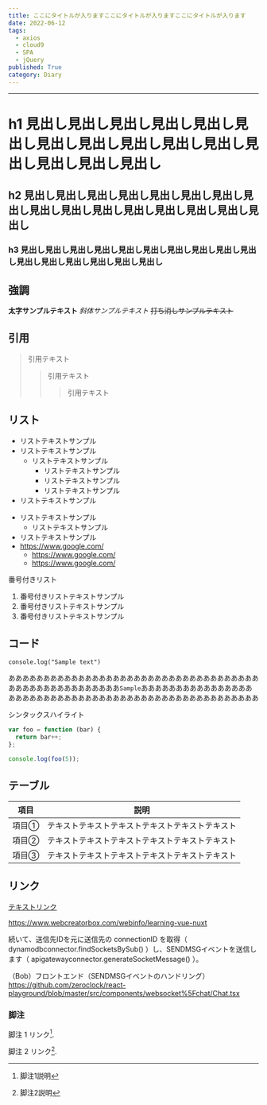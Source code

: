 ```yaml
---
title: ここにタイトルが入りますここにタイトルが入りますここにタイトルが入ります
date: 2022-06-12
tags:
  - axios
  - cloud9
  - SPA
  - jQuery
published: True
category: Diary
---
```

___
# h1 見出し見出し見出し見出し見出し見出し見出し見出し見出し見出し見出し見出し見出し見出し見出し
## h2 見出し見出し見出し見出し見出し見出し見出し見出し見出し見出し見出し見出し見出し見出し見出し見出し
### h3 見出し見出し見出し見出し見出し見出し見出し見出し見出し見出し見出し見出し見出し見出し見出し見出し

## 強調
**太字サンプルテキスト**
*斜体サンプルテキスト*
~~打ち消しサンプルテキスト~~

## 引用
> 引用テキスト
>> 引用テキスト
> > > 引用テキスト

## リスト
+ リストテキストサンプル
+ リストテキストサンプル
  - リストテキストサンプル
    * リストテキストサンプル
    + リストテキストサンプル
    - リストテキストサンプル
+ リストテキストサンプル
- リストテキストサンプル
  - リストテキストサンプル
- リストテキストサンプル
- https://www.google.com/
  - https://www.google.com/
  - https://www.google.com/

番号付きリスト

1. 番号付きリストテキストサンプル
2. 番号付きリストテキストサンプル
3. 番号付きリストテキストサンプル

## コード
```
console.log("Sample text")
```

ああああああああああああああああああああああああああああああああああああああああああああああああああああ`Sample`ああああああああああああああああああああああああああああああああああああああああああああああああああああ

シンタックスハイライト

``` js
var foo = function (bar) {
  return bar++;
};

console.log(foo(5));
```

## テーブル

| 項目 　 | 説明　　　　  |
| ------ | ----------- |
| 項目①  | テキストテキストテキストテキストテキストテキスト |
| 項目②  | テキストテキストテキストテキストテキストテキスト |
| 項目③  | テキストテキストテキストテキストテキストテキスト |

## リンク

[テキストリンク](https://www.google.com/)

https://www.webcreatorbox.com/webinfo/learning-vue-nuxt

続いて、送信先IDを元に送信先の connectionID を取得（ dynamodbconnector.findSocketsBySub() ）し、SENDMSGイベントを送信します（ apigatewayconnector.generateSocketMessage() ）。

（Bob）フロントエンド（SENDMSGイベントのハンドリング）
https://github.com/zeroclock/react-playground/blob/master/src/components/websocket%5Fchat/Chat.tsx

### 脚注

脚注 1 リンク[^first].

脚注 2 リンク[^second].

[^first]: 脚注1説明

[^second]: 脚注2説明